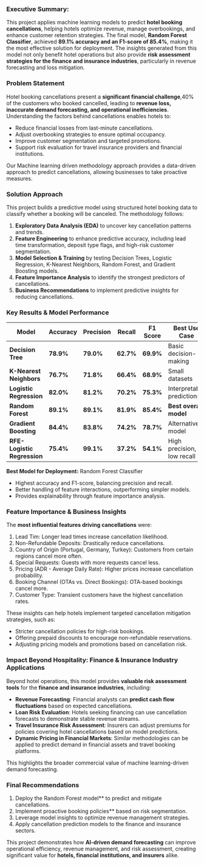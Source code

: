 ### **Executive Summary:**

This project applies machine learning models to predict **hotel booking cancellations**, helping hotels optimize revenue, manage overbookings, and enhance customer retention strategies. The final model, **Random Forest Classifier**, achieved **89.1% accuracy and an F1-score of 85.4%**, making it the most effective solution for deployment. The insights generated from this model not only benefit hotel operations but also provide **risk assessment strategies for the finance and insurance industries**, particularly in revenue forecasting and loss mitigation.  


### **Problem Statement**  
Hotel booking cancellations present a **significant financial challenge**,40% of the customers who booked cancelled, leading to **revenue loss, inaccurate demand forecasting, and operational inefficiencies**. Understanding the factors behind cancellations enables hotels to:  
- Reduce financial losses from last-minute cancellations.  
- Adjust overbooking strategies to ensure optimal occupancy.  
- Improve customer segmentation and targeted promotions.  
- Support risk evaluation for travel insurance providers and financial institutions.  

Our Machine learning driven methodology approach provides a data-driven approach to predict cancellations, allowing businesses to take proactive measures.


### **Solution Approach**  
This project builds a predictive model using structured hotel booking data to classify whether a booking will be canceled. The methodology follows:  
1. **Exploratory Data Analysis (EDA)** to uncover key cancellation patterns and trends.  
2. **Feature Engineering** to enhance predictive accuracy, including lead time transformation, deposit type flags, and high-risk customer segmentation.  
3. **Model Selection & Training** by testing Decision Trees, Logistic Regression, K-Nearest Neighbors, Random Forest, and Gradient Boosting models.   
4. **Feature Importance Analysis** to identify the strongest predictors of cancellations.  
5. **Business Recommendations** to implement predictive insights for reducing cancellations.  



### **Key Results & Model Performance**  
| **Model**                  | **Accuracy** | **Precision** | **Recall** | **F1 Score** | **Best Use Case** |
|----------------------------|-------------|--------------|------------|--------------|-------------------|
| **Decision Tree**          | **78.9%**    | **79.0%**    | **62.7%**  | **69.9%**  | Basic decision-making |
| **K-Nearest Neighbors**    | **76.7%**    | **71.8%**    | **66.4%**  | **68.9%**  | Small datasets |
| **Logistic Regression**    | **82.0%**    | **81.2%**    | **70.2%**  | **75.3%**  | Interpretable predictions |
| **Random Forest**          | **89.1%**    | **89.1%**    | **81.9%**  | **85.4%**  | **Best overall model** |
| **Gradient Boosting**      | **84.4%**    | **83.8%**    | **74.2%**  | **78.7%**  | Alternative model |
| **RFE-Logistic Regression** | **75.4%**    | **99.1%**    | **37.2%**  | **54.1%**  | High precision, low recall |

**Best Model for Deployment:** Random Forest Classifier
- Highest accuracy and F1-score, balancing precision and recall.  
- Better handling of feature interactions, outperforming simpler models.  
- Provides explainability through feature importance analysis.  



### **Feature Importance & Business Insights**
The **most influential features driving cancellations** were:  
1. Lead Tim: Longer lead times increase cancellation likelihood.  
2. Non-Refundable Deposits: Drastically reduce cancellations.  
3. Country of Origin (Portugal, Germany, Turkey): Customers from certain regions cancel more often.  
4. Special Requests: Guests with more requests cancel less.  
5. Pricing (ADR - Average Daily Rate): Higher prices increase cancellation probability.  
6. Booking Channel (OTAs vs. Direct Bookings): OTA-based bookings cancel more.  
7. Customer Type: Transient customers have the highest cancellation rates.  

These insights can help hotels implement targeted cancellation mitigation strategies, such as:  
- Stricter cancellation policies for high-risk bookings.
- Offering prepaid discounts to encourage non-refundable reservations.
- Adjusting pricing models and promotions based on cancellation risk.



### **Impact Beyond Hospitality: Finance & Insurance Industry Applications**  
Beyond hotel operations, this model provides **valuable risk assessment tools** for the **finance and insurance industries**, including:  
- **Revenue Forecasting**: Financial analysts can **predict cash flow fluctuations** based on expected cancellations.  
- **Loan Risk Evaluation**: Hotels seeking financing can use cancellation forecasts to demonstrate stable revenue streams.  
- **Travel Insurance Risk Assessment**: Insurers can adjust premiums for policies covering hotel cancellations based on model predictions.  
- **Dynamic Pricing in Financial Markets**: Similar methodologies can be applied to predict demand in financial assets and travel booking platforms.  

This highlights the broader commercial value of machine learning-driven demand forecasting.


### **Final Recommendations**
1. Deploy the Random Forest model** to predict and mitigate cancellations.  
2. Implement proactive booking policies** based on risk segmentation.  
3. Leverage model insights to optimize revenue management strategies.
4. Apply cancellation prediction models to the finance and insurance sectors.

This project demonstrates how **AI-driven demand forecasting** can improve operational efficiency, revenue management, and risk assessment, creating significant value for **hotels, financial institutions, and insurers** alike.